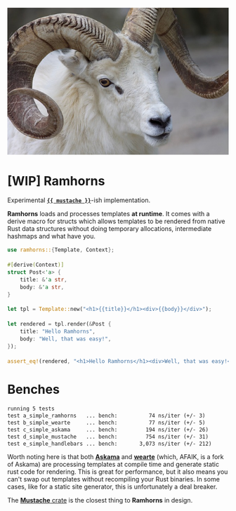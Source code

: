 ![Picture of a ram with horns](ram.jpg)

# [WIP] Ramhorns

Experimental [**`{{ mustache }}`**](https://mustache.github.io/)-ish implementation.

**Ramhorns** loads and processes templates **at runtime**. It comes with a derive
macro for structs which allows templates to be rendered from native Rust data
structures without doing temporary allocations, intermediate hashmaps and what
have you.

```rust
use ramhorns::{Template, Context};

#[derive(Context)]
struct Post<'a> {
    title: &'a str,
    body: &'a str,
}

let tpl = Template::new("<h1>{{title}}</h1><div>{{body}}</div>");

let rendered = tpl.render(&Post {
    title: "Hello Ramhorns",
    body: "Well, that was easy!",
});

assert_eq!(rendered, "<h1>Hello Ramhorns</h1><div>Well, that was easy!</div>")
```

# Benches

```
running 5 tests
test a_simple_ramhorns   ... bench:          74 ns/iter (+/- 3)
test b_simple_wearte     ... bench:          77 ns/iter (+/- 5)
test c_simple_askama     ... bench:         194 ns/iter (+/- 26)
test d_simple_mustache   ... bench:         754 ns/iter (+/- 31)
test e_simple_handlebars ... bench:       3,073 ns/iter (+/- 212)
```

Worth noting here is that both [**Askama**](https://github.com/djc/askama) and
[**wearte**](https://github.com/dgriffen/wearte) (which, AFAIK, is a fork of Askama)
are processing templates at compile time and generate static rust code for rendering.
This is great for performance, but it also means you can't swap out templates without
recompiling your Rust binaries. In some cases, like for a static site generator, this
is unfortunately a deal breaker.

The [**Mustache** crate](https://github.com/nickel-org/rust-mustache) is the closest
thing to **Ramhorns** in design.
